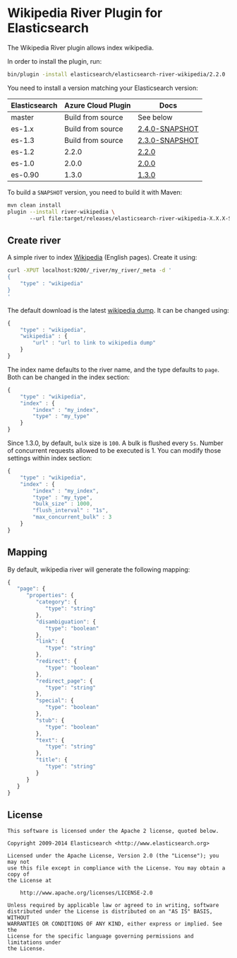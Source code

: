 Wikipedia River Plugin for Elasticsearch
==================================

The Wikipedia River plugin allows index wikipedia.

In order to install the plugin, run: 

```sh
bin/plugin -install elasticsearch/elasticsearch-river-wikipedia/2.2.0
```

You need to install a version matching your Elasticsearch version:

|       Elasticsearch    | Azure Cloud Plugin|                                                             Docs                                                                   |
|------------------------|-------------------|------------------------------------------------------------------------------------------------------------------------------------|
|    master              | Build from source | See below                                                                                                                          |
|    es-1.x              | Build from source | [2.4.0-SNAPSHOT](https://github.com/elasticsearch/elasticsearch-river-wikipedia/tree/es-1.x/#version-240-snapshot-for-elasticsearch-1x)|
|    es-1.3              | Build from source | [2.3.0-SNAPSHOT](https://github.com/elasticsearch/elasticsearch-river-wikipedia/tree/es-1.3/#version-230-snapshot-for-elasticsearch-13)|
|    es-1.2              |     2.2.0         | [2.2.0](https://github.com/elasticsearch/elasticsearch-river-wikipedia/tree/v2.2.0/#wikipedia-river-plugin-for-elasticsearch)      |
|    es-1.0              |     2.0.0         | [2.0.0](https://github.com/elasticsearch/elasticsearch-river-wikipedia/tree/v2.0.0/#wikipedia-river-plugin-for-elasticsearch)      |
|    es-0.90             |     1.3.0         | [1.3.0](https://github.com/elasticsearch/elasticsearch-river-wikipedia/tree/v1.3.0/#wikipedia-river-plugin-for-elasticsearch)      |

To build a `SNAPSHOT` version, you need to build it with Maven:

```bash
mvn clean install
plugin --install river-wikipedia \ 
       --url file:target/releases/elasticsearch-river-wikipedia-X.X.X-SNAPSHOT.zip
```

Create river
------------

A simple river to index [Wikipedia](http://en.wikipedia.org) (English pages). Create it using:

```sh
curl -XPUT localhost:9200/_river/my_river/_meta -d '
{
    "type" : "wikipedia"
}
'
```

The default download is the latest [wikipedia dump](http://download.wikimedia.org/enwiki/latest/enwiki-latest-pages-articles.xml.bz2). It can be changed using:

```javascript
{
    "type" : "wikipedia",
    "wikipedia" : {
        "url" : "url to link to wikipedia dump"
    }
}
```

The index name defaults to the river name, and the type defaults to `page`. Both can be changed in the index section:

```javascript
{
    "type" : "wikipedia",
    "index" : {
        "index" : "my_index",
        "type" : "my_type"
    }
}
```

Since 1.3.0, by default, `bulk` size is `100`. A bulk is flushed every `5s`. Number of concurrent requests allowed to be executed is 1.
You can modify those settings within index section:

```javascript
{
    "type" : "wikipedia",
    "index" : {
        "index" : "my_index",
        "type" : "my_type",
        "bulk_size" : 1000,
        "flush_interval" : "1s",
        "max_concurrent_bulk" : 3
    }
}
```

Mapping
-------

By default, wikipedia river will generate the following mapping:

```javascript
{
   "page": {
      "properties": {
         "category": {
            "type": "string"
         },
         "disambiguation": {
            "type": "boolean"
         },
         "link": {
            "type": "string"
         },
         "redirect": {
            "type": "boolean"
         },
         "redirect_page": {
            "type": "string"
         },
         "special": {
            "type": "boolean"
         },
         "stub": {
            "type": "boolean"
         },
         "text": {
            "type": "string"
         },
         "title": {
            "type": "string"
         }
      }
   }
}
```


License
-------

    This software is licensed under the Apache 2 license, quoted below.

    Copyright 2009-2014 Elasticsearch <http://www.elasticsearch.org>

    Licensed under the Apache License, Version 2.0 (the "License"); you may not
    use this file except in compliance with the License. You may obtain a copy of
    the License at

        http://www.apache.org/licenses/LICENSE-2.0

    Unless required by applicable law or agreed to in writing, software
    distributed under the License is distributed on an "AS IS" BASIS, WITHOUT
    WARRANTIES OR CONDITIONS OF ANY KIND, either express or implied. See the
    License for the specific language governing permissions and limitations under
    the License.
